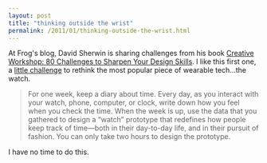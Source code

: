 ```yaml
---
layout: post
title: "thinking outside the wrist"
permalink: /2011/01/thinking-outside-the-wrist.html
---
```


At Frog's blog, David Sherwin is sharing challenges from his book [Creative Workshop: 80 Challenges to Sharpen Your Design Skills](http://amzn.to/gwCsnv). I like this first one, a [little challenge](http://designmind.frogdesign.com/blog/design-challenge-thinking-outside-the-wrist.html) to rethink the most popular piece of wearable tech...the watch.

> For one week, keep a diary about time. Every day, as you interact with your watch, phone, computer, or clock, write down how you feel when you check the time. When the week is up, use the data that you gathered to design a “watch” prototype that redefines how people keep track of time—both in their day-to-day life, and in their pursuit of fashion. You can only take two hours to design the prototype.

I have no time to do this.